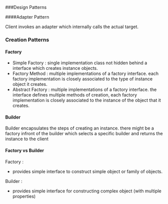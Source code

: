 ###Design Patterns

####Adapter Pattern

Client invokes an adapter which internally calls the actual target.

### Creation Patterns
#### Factory

- Simple Factory : single implementation class not hidden behind a interface which creates instance objects.
- Factory Method : multiple implementations of a factory interface. each factory implementation is closely associated to the type of instance object it creates.
- Abstract Factory : multiple implementations of a factory interface. the interface defines multiple methods of creation, each factory implementation is closely associated to the instance of the object that it creates.

#### Builder
Builder encapsulates the steps of creating an instance. there might be a factory infront of the builder which selects a specific builder and returns the instance to the client

#### Factory vs Builder

Factory : 
- provides simple interface to construct simple object or family of objects.

Builder :
- provides simple interface for constructing complex object (with multiple properties)
